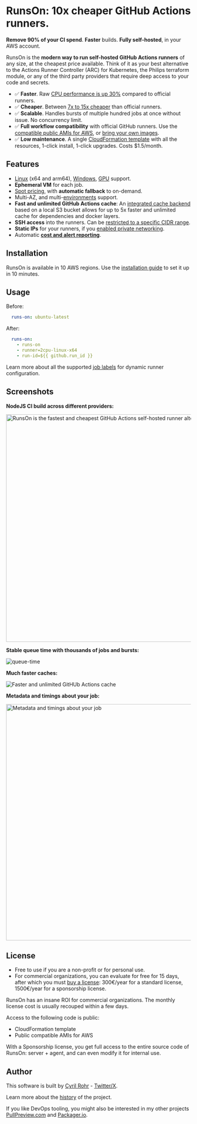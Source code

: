 # RunsOn: 10x cheaper GitHub Actions runners.

**Remove 90% of your CI spend**. **Faster** builds. **Fully self-hosted**, in your AWS account.

RunsOn is the **modern way to run self-hosted GitHub Actions runners** of any size, at the cheapest price available. Think of it as your best alternative to the Actions Runner Controller (ARC) for Kubernetes, the Philips terraform module, or any of the third party providers that require deep access to your code and secrets.

- ✅ **Faster**. Raw [CPU performance is up 30%](https://runs-on.com/benchmarks/github-actions-runners/) compared to official runners.
- ✅ **Cheaper**. Between [7x to 15x cheaper](https://runs-on.com/pricing/) than official runners.
- ✅ **Scalable**. Handles bursts of multiple hundred jobs at once without issue. No concurrency limit.
- ✅ **Full workflow compatibility** with official GitHub runners. Use the [compatible public AMIs for AWS](https://github.com/runs-on/runner-images-for-aws), or [bring your own images](https://runs-on.com/features/byoi/).
- ✅ **Low maintenance**. A single [CloudFormation template](./cloudformation/template.yaml) with all the resources, 1-click install, 1-click upgrades. Costs $1.5/month.

## Features

- [Linux](https://runs-on.com/runners/linux) (x64 and arm64), [Windows](https://runs-on.com/runners/windows), [GPU](https://runs-on.com/runners/gpu) support.
- **Ephemeral VM** for each job.
- [Spot pricing](https://runs-on.com/features/spot-instances/), with **automatic fallback** to on-demand.
- Multi-AZ, and multi-[environments](https://runs-on.com/configuration/environments/) support.
- **Fast and unlimited GitHub Actions cache**: An [integrated cache backend](https://runs-on.com/caching/s3-cache-for-github-actions/) based on a local S3 bucket allows for up to 5x faster and unlimited cache for dependencies and docker layers.
- **SSH access** into the runners. Can be [restricted to a specific CIDR range](https://runs-on.com/networking/ssh/).
- **Static IPs** for your runners, if you [enabled private networking](https://runs-on.com/networking/static-ips/).
- Automatic [**cost and alert reporting**](https://runs-on.com/features/cost-and-alert-report/).

## Installation

RunsOn is available in 10 AWS regions. Use the [installation guide](https://runs-on.com/guides/install/) to set it up in 10 minutes.

## Usage

Before:

```yaml
  runs-on: ubuntu-latest
```

After:
```yaml
  runs-on:
    - runs-on
    - runner=2cpu-linux-x64
    - run-id=${{ github.run_id }}
```

Learn more about all the supported [job labels](https://runs-on.com/configuration/job-labels) for dynamic runner configuration.

## Screenshots

**NodeJS CI build across different providers:**

<img width="618" alt="RunsOn is the fastest and cheapest GitHub Actions self-hosted runner alternative" src="https://github.com/runs-on/runs-on/assets/6114/70ff5114-c843-4834-a872-1255ed10624e">

**Stable queue time with thousands of jobs and bursts:**

![queue-time](https://github.com/runs-on/runs-on/assets/6114/0a0a5a0c-5bc2-49e5-bc31-49c62a265490)

**Much faster caches:**

![Faster and unlimited GitHUb Actions cache](https://github.com/runs-on/runs-on/assets/6114/27dfbb5e-c979-4892-8b2c-8fe6024c0d41)

**Metadata and timings about your job:**

<img width="642" alt="Metadata and timings about your job" src="https://github.com/runs-on/runs-on/assets/6114/7ff224a1-e5e2-47a1-8131-5cacd6d69b65">

## License

- Free to use if you are a non-profit or for personal use.
- For commercial organizations, you can evaluate for free for 15 days, after which you must [buy a license](https://runs-on.com/pricing/): 300€/year for a standard license, 1500€/year for a sponsorship license.

RunsOn has an insane ROI for commercial organizations. The monthly license cost is usually recouped within a few days.

Access to the following code is public:

- CloudFormation template
- Public compatible AMIs for AWS

With a Sponsorship license, you get full access to the entire source code of RunsOn: server + agent, and can even modify it for internal use.

## Author

This software is built by [Cyril Rohr](https://cyrilrohr.com) - [Twitter/X](https://twitter.com/crohr).

Learn more about the [history](https://runs-on.com/about/) of the project.

If you like DevOps tooling, you might also be interested in my other projects [PullPreview.com](https://pullpreview.com) and [Packager.io](https://packager.io).
